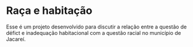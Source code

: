 # Raça e habitação

Esse é um projeto desenvolvido para discutir a relação entre a questão de défict e inadequação habitacional com a questão racial no município de Jacareí. 
